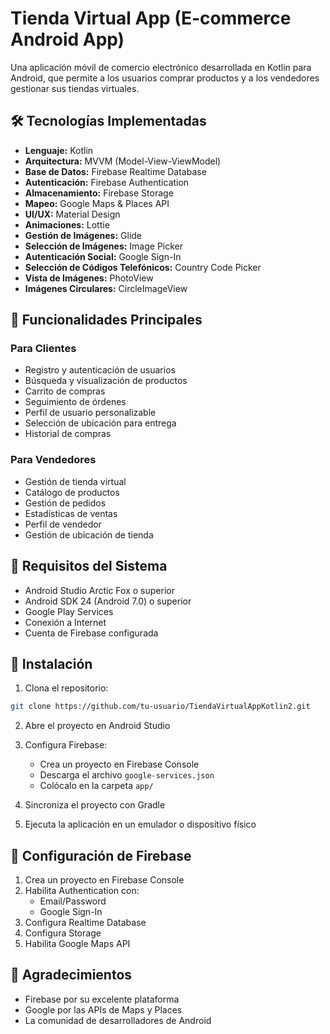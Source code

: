 # Tienda Virtual App (E-commerce Android App)

Una aplicación móvil de comercio electrónico desarrollada en Kotlin para Android, que permite a los usuarios comprar productos y a los vendedores gestionar sus tiendas virtuales.

## 🛠️ Tecnologías Implementadas

- **Lenguaje:** Kotlin
- **Arquitectura:** MVVM (Model-View-ViewModel)
- **Base de Datos:** Firebase Realtime Database
- **Autenticación:** Firebase Authentication
- **Almacenamiento:** Firebase Storage
- **Mapeo:** Google Maps & Places API
- **UI/UX:** Material Design
- **Animaciones:** Lottie
- **Gestión de Imágenes:** Glide
- **Selección de Imágenes:** Image Picker
- **Autenticación Social:** Google Sign-In
- **Selección de Códigos Telefónicos:** Country Code Picker
- **Vista de Imágenes:** PhotoView
- **Imágenes Circulares:** CircleImageView

## 📱 Funcionalidades Principales

### Para Clientes
- Registro y autenticación de usuarios
- Búsqueda y visualización de productos
- Carrito de compras
- Seguimiento de órdenes
- Perfil de usuario personalizable
- Selección de ubicación para entrega
- Historial de compras

### Para Vendedores
- Gestión de tienda virtual
- Catálogo de productos
- Gestión de pedidos
- Estadísticas de ventas
- Perfil de vendedor
- Gestión de ubicación de tienda

## 🔧 Requisitos del Sistema

- Android Studio Arctic Fox o superior
- Android SDK 24 (Android 7.0) o superior
- Google Play Services
- Conexión a Internet
- Cuenta de Firebase configurada

## 🚀 Instalación

1. Clona el repositorio:
```bash
git clone https://github.com/tu-usuario/TiendaVirtualAppKotlin2.git
```

2. Abre el proyecto en Android Studio

3. Configura Firebase:
   - Crea un proyecto en Firebase Console
   - Descarga el archivo `google-services.json`
   - Colócalo en la carpeta `app/`

4. Sincroniza el proyecto con Gradle

5. Ejecuta la aplicación en un emulador o dispositivo físico

## 🔑 Configuración de Firebase

1. Crea un proyecto en Firebase Console
2. Habilita Authentication con:
   - Email/Password
   - Google Sign-In
3. Configura Realtime Database
4. Configura Storage
5. Habilita Google Maps API


## 🙏 Agradecimientos

- Firebase por su excelente plataforma
- Google por las APIs de Maps y Places
- La comunidad de desarrolladores de Android
